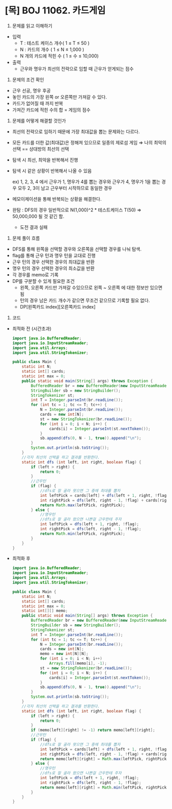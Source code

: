 # [목] BOJ 11062. 카드게임

1. 문제를 읽고 이해하기
- 입력
    - T : 테스트 케이스 개수( 1 ≤ T ≤ 50 )
    - N : 카드의 개수 ( 1 ≤ N ≤ 1,000 )
    - N 개의 카드에 적힌 수 ( 1 ≤ 수 ≤ 10,000)
- 출력
    - 근우와 명우가 최선의 전략으로 임할 때 근우가 얻게되는 점수

1. 문제의 조건 확인
- 근우 선공, 명우 후공
- 놓인 카드의 가장 왼쪽 or 오른쪽만 가져갈 수 있다.
- 카드가 없어질 때 까지 반복
- 가져간 카드에 적힌 수의 합 = 게임의 점수

1. 문제를 어떻게 해결할 것인가
- 최선의 전략으로 임하기 때문에 가장 최대값을 뽑는 문제와는 다르다.
- 모든 카드를 더한 값(최대값)은 정해져 있으므로 일종의 제로섬 게임
 ⇒ 나의 최악의 선택 == 상대방의 최선의 선택
- 탐색 시 최선, 최악을 반복해서 진행
- 탐색 시 같은 상황이 반복해서 나올 수 있음
    
    ex) 1, 2, 3, 4 에서 근우가 1, 명우가 4를 뽑는 경우와 근우가 4, 명우가 1을 뽑는 경우 모두 2, 3이 남고 근우부터 시작하므로 동일한 경우
    
- 메모이제이션을 통해 반복되는 상황을 해결한다.
- 완탐 : DFS의 경우 일반적으로 N(1,000)^2 * 테스트케이스 T(50) ⇒ 50,000,000 될 것 같긴 함.
    - 도전 결과 실패
    
1. 문제 풀이 흐름
- DFS를 통해 왼쪽을 선택할 경우와 오른쪽을 선택할 경우를 나눠 탐색.
- flag를 통해 근우 턴과 명우 턴을 교대로 진행
- 근우 턴의 경우 선택한 경우의 최대값을 반환
- 명우 턴의 경우 선택한 경우의 최소값을 반환
- 각 경우를 memo로 기록
- DP를 구분할 수 있게 필요한 조건
    - 왼쪽, 오른쪽 카드만 가져갈 수있으므로 왼쪽 ~ 오른쪽 에 대한 정보만 있으면 됨
    - 턴의 경우 남은 카드 개수가 같으면 무조건 같으므로 기록할 필요 없다.
    - DP[왼쪽카드 index][오른쪽카드 index]

1. 코드
- 최적화 전 (시간초과)
    
    ```java
    import java.io.BufferedReader;
    import java.io.InputStreamReader;
    import java.util.Arrays;
    import java.util.StringTokenizer;
    
    public class Main {
    	static int N;
    	static int[] cards;
    	static int max = 0;
    	public static void main(String[] args) throws Exception {
    		BufferedReader br = new BufferedReader(new InputStreamReader(System.in));
    		StringBuilder sb = new StringBuilder();
    		StringTokenizer st;
    		int T = Integer.parseInt(br.readLine());
    		for (int tc = 1; tc <= T; tc++) {
    			N = Integer.parseInt(br.readLine());
    			cards = new int[N];
    			st = new StringTokenizer(br.readLine());
    			for (int i = 0; i < N; i++) {
    				cards[i] = Integer.parseInt(st.nextToken());
    			}
    			sb.append(dfs(0, N - 1, true)).append("\n");
    		}
    		System.out.println(sb.toString());		
    	}
    	//각자 최선의 선택을 하고 결과를 반환한다.
    	static int dfs (int left, int right, boolean flag) {
    		if (left > right) {
    			return 0;
    		}
    		//근우턴
    		if (flag) {
    			//dfs로 잘 골라 왓으면 그 중에 최대를 뽑자
    			int leftPick = cards[left] + dfs(left + 1, right, !flag);
    			int rightPick = dfs(left, right - 1, !flag) + cards[right];
    			return Math.max(leftPick, rightPick);
    		} else {
    			//명우턴
    			//dfs로 잘 골라 왔으면 나쁜걸 근우한테 주자
    			int leftPick = dfs(left + 1, right, !flag);
    			int rightPick = dfs(left, right - 1, !flag);
    			return Math.min(leftPick, rightPick);
    		}
    	}
    }
    ```
    
- 최적화 후
    
    ```java
    import java.io.BufferedReader;
    import java.io.InputStreamReader;
    import java.util.Arrays;
    import java.util.StringTokenizer;
    
    public class Main {
    	static int N;
    	static int[] cards;
    	static int max = 0;
    	static int[][] memo;
    	public static void main(String[] args) throws Exception {
    		BufferedReader br = new BufferedReader(new InputStreamReader(System.in));
    		StringBuilder sb = new StringBuilder();
    		StringTokenizer st;
    		int T = Integer.parseInt(br.readLine());
    		for (int tc = 1; tc <= T; tc++) {
    			N = Integer.parseInt(br.readLine());
    			cards = new int[N];
    			memo = new int[N][N];
    			for (int i = 0; i < N; i++)
    				Arrays.fill(memo[i], -1);
    			st = new StringTokenizer(br.readLine());
    			for (int i = 0; i < N; i++) {
    				cards[i] = Integer.parseInt(st.nextToken());
    			}
    			sb.append(dfs(0, N - 1, true)).append("\n");
    		}
    		System.out.println(sb.toString());		
    	}
    	//각자 최선의 선택을 하고 결과를 반환한다.
    	static int dfs (int left, int right, boolean flag) {
    		if (left > right) {
    			return 0;
    		}
    		if (memo[left][right] != -1) return memo[left][right];
    		//근우턴
    		if (flag) {
    			//dfs로 잘 골라 왓으면 그 중에 최대를 뽑자
    			int leftPick = cards[left] + dfs(left + 1, right, !flag);
    			int rightPick = dfs(left, right - 1, !flag) + cards[right];
    			return memo[left][right] = Math.max(leftPick, rightPick);
    		} else {
    			//명우턴
    			//dfs로 잘 골라 왔으면 나쁜걸 근우한테 주자
    			int leftPick = dfs(left + 1, right, !flag);
    			int rightPick = dfs(left, right - 1, !flag);
    			return memo[left][right] = Math.min(leftPick, rightPick);
    		}
    	}
    }
    ```